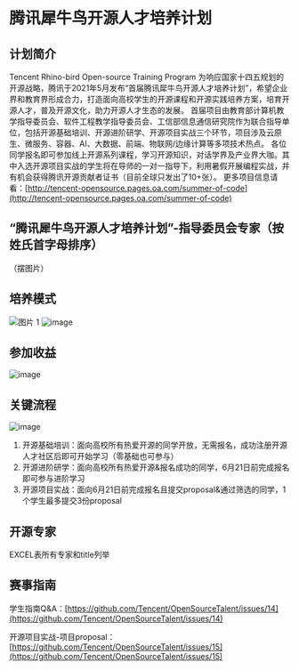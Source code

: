 # 腾讯犀牛鸟开源人才培养计划
## 计划简介
Tencent Rhino-bird Open-source Training Program
为响应国家十四五规划的开源战略，腾讯于2021年5月发布“首届腾讯犀牛鸟开源人才培养计划”，希望企业界和教育界形成合力，打造面向高校学生的开源课程和开源实践培养方案，培育开源人才，普及开源文化，助力开源人才生态的发展。
首届项目由教育部计算机教学指导委员会、软件工程教学指导委员会、工信部信息通信研究院作为联合指导单位，包括开源基础培训、开源进阶研学、开源项目实战三个环节，项目涉及云原生、微服务、容器、AI、大数据、前端、物联网/边缘计算等多项技术热点。
各位同学报名即可参加线上开源系列课程，学习开源知识，对话学界及产业界大咖。其中入选开源项目实战的学生将在导师的一对一指导下，利用暑假开展编程实战，并有机会获得腾讯开源贡献者证书（目前全球只发出了10+张）。
更多项目信息请看：[http://tencent-opensource.pages.oa.com/summer-of-code](http://tencent-opensource.pages.oa.com/summer-of-code)

## “腾讯犀牛鸟开源人才培养计划”-指导委员会专家（按姓氏首字母排序）
（摆图片）

## 培养模式

![图片 1](https://user-images.githubusercontent.com/19383298/118240433-97064d00-b4cd-11eb-951e-029b3720502f.png)
![image](https://user-images.githubusercontent.com/19383298/118240513-ae453a80-b4cd-11eb-93c4-5053cd28789d.png)
 
## 参加收益

![image](https://user-images.githubusercontent.com/19383298/118240578-be5d1a00-b4cd-11eb-9088-81c3ba6dc55d.png)

## 关键流程
  
  ![image](https://user-images.githubusercontent.com/19383298/118240616-cb7a0900-b4cd-11eb-89cc-27293b28f993.png)
  
1. 开源基础培训：面向高校所有热爱开源的同学开放，无需报名，成功注册开源人才社区后即可开始学习（零基础也可参与）
2. 开源进阶研学：面向高校所有热爱开源&报名成功的同学，6月21日前完成报名即可参与进阶学习
3. 开源项目实战：面向6月21日前完成报名且提交proposal&通过筛选的同学，1个学生最多提交3份proposal

## 开源专家
EXCEL表所有专家和title列举

## 赛事指南

学生指南Q&A：[https://github.com/Tencent/OpenSourceTalent/issues/14](https://github.com/Tencent/OpenSourceTalent/issues/14)

开源项目实战-项目proposal：[https://github.com/Tencent/OpenSourceTalent/issues/15](https://github.com/Tencent/OpenSourceTalent/issues/15)
